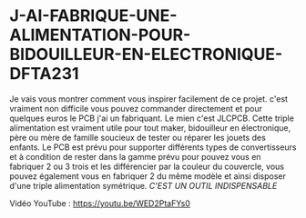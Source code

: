 # J-AI-FABRIQUE-UNE-ALIMENTATION-POUR-BIDOUILLEUR-EN-ELECTRONIQUE-DFTA231

Je vais vous montrer comment vous inspirer facilement  de ce projet.
c'est vraiment non difficile vous pouvez commander directement et pour quelques euros le PCB j'ai un fabriquant. 
Le mien c'est JLCPCB.
Cette triple alimentation est vraiment utile pour tout maker, bidouilleur en électronique, père ou mère de famille soucieux de tester ou réparer les jouets des enfants.
Le PCB est prévu pour supporter différents types de convertisseurs et à condition de rester dans la gamme prévu pour pouvez vous en fabriquer 2 ou 3 trois et les différencier par la couleur du couvercle, vous pouvez également vous en fabriquer 2 du même modèle et ainsi disposer d'une triple alimentation symétrique.
*C'EST UN OUTIL INDISPENSABLE*

Vidéo YouTube : https://youtu.be/WED2PtaFYs0
